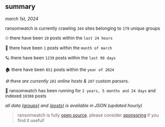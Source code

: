 
## summary
_march 1st, 2024_

ransomwatch is currently crawling `344` sites belonging to `179` unique groups

⏲ there have been `10` posts within the `last 24 hours`

🦈 there have been `1` posts within the `month of march`

🪐 there have been `1239` posts within the `last 90 days`

🏚 there have been `851` posts within the `year of 2024`

_⚙️ there are currently `101` online hosts & `107` custom parsers._

🦕 ransomwatch has been running for `2 years, 5 months and 24 days` and indexed `10308` posts

_all data  [(groups)](http://ransomwhat.telemetry.ltd/groups) and [(posts)](http://ransomwhat.telemetry.ltd/posts) is available in JSON (updated hourly)_

> ransomwatch is fully [open source](https://github.com/joshhighet/ransomwatch#ransomwatch--). please consider [sponsoring](https://github.com/sponsors/joshhighet) if you find it useful!
